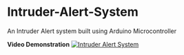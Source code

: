 # Intruder-Alert-System
An Intruder Alert system built using Arduino Microcontroller

**Video Demonstration**
[![Intruder Alert System](https://img.youtube.com/vi/VVvjYc37qXg/0.jpg)](https://www.youtube.com/watch?v=VVvjYc37qXg)
